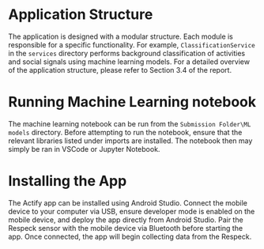 # Application Structure
The application is designed with a modular structure. Each module is responsible for a specific functionality. For example, `ClassificationService` in the `services` 
directory performs background classification of activities and social signals using machine learning models. For a detailed overview of the application structure, please refer 
to Section 3.4 of the report. 

# Running Machine Learning notebook
The machine learning notebook can be run from the `Submission Folder\ML models` directory. Before attempting to run the notebook, ensure that the relevant libraries listed 
under imports are installed. The notebook then may simply be ran in VSCode or Jupyter Notebook.

# Installing the App
The Actify app can be installed using Android Studio. Connect the mobile device to your computer via USB, ensure developer mode is enabled on the mobile device,
and deploy the app directly from Android Studio. Pair the Respeck sensor with the mobile device via Bluetooth before starting the app. 
Once connected, the app will begin collecting data from the Respeck.

